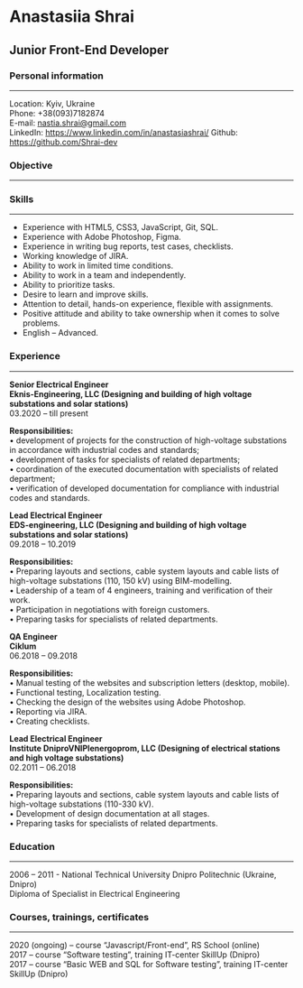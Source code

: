 # Anastasiia Shrai #
## Junior Front-End Developer ##

### Personal information ###
--------  
Location:	Kyiv, Ukraine  
Phone:	+38(093)7182874  
E-mail:	nastia.shrai@gmail.com  
LinkedIn:	https://www.linkedin.com/in/anastasiashrai/ 
Github: https://github.com/Shrai-dev  

### Objective ###  
--------  
 

### Skills ###  
--------  
-	Experience with HTML5, CSS3, JavaScript, Git, SQL.
-	Experience with Adobe Photoshop, Figma.  
-	Experience in writing bug reports, test cases, checklists.
-	Working knowledge of JIRA.
-	Ability to work in limited time conditions.
-	Ability to work in a team and independently.
-	Ability to prioritize tasks.  
- Desire to learn and improve skills.  
- Attention to detail, hands-on experience, flexible with assignments.  
- Positive attitude and ability to take ownership when it comes to solve problems.
-	English – Advanced.

### Experience ###  
--------  
**Senior Electrical Engineer**  
**Eknis-Engineering, LLC (Designing and building of high voltage substations and solar stations)**  
03.2020 – till present

**Responsibilities:**  
•	development of projects for the construction of high-voltage substations in accordance with industrial codes and standards;  
•	development of tasks for specialists of related departments;  
•	coordination of the executed documentation with specialists of related department;  
•	verification of developed documentation for compliance with industrial codes and standards.  

**Lead Electrical Engineer**  
**EDS-engineering, LLC (Designing and building of high voltage substations and solar stations)**  
09.2018 – 10.2019

**Responsibilities:**  
•	Preparing layouts and sections, cable system layouts and cable lists of high-voltage substations (110, 150 kV) using BIM-modelling.  
•	Leadership of a team of 4 engineers, training and verification of their work.  
•	Participation in negotiations with foreign customers.  
•	Preparing tasks for specialists of related departments.  

**QA Engineer**  
**Ciklum**  
06.2018 – 09.2018

**Responsibilities:**  
•	Manual testing of the websites and subscription letters (desktop, mobile).  
•	Functional testing, Localization testing.  
•	Checking the design of the websites using Adobe Photoshop.  
•	Reporting via JIRA.  
•	Creating checklists.  

**Lead Electrical Engineer**  
**Institute DniproVNIPIenergoprom, LLC (Designing of electrical stations and high voltage substations)**  
02.2011 – 06.2018
 
**Responsibilities:**  
•	Preparing layouts and sections, cable system layouts and cable lists of high-voltage substations (110-330 kV).  
•	Development of design documentation at all stages.  
•	Preparing tasks for specialists of related departments.  

### Education ###  
--------  
2006 – 2011 - National Technical University Dnipro Politechnic (Ukraine, Dnipro)  
Diploma of Specialist in Electrical Engineering  

### Courses, trainings, certificates ###  
--------  
2020 (ongoing) – course “Javascript/Front-end”, RS School (online)  
2017 – course “Software testing”, training IT-center SkillUp (Dnipro)  
2017 – course “Basic WEB and SQL for Software testing”, training IT-center SkillUp (Dnipro)
